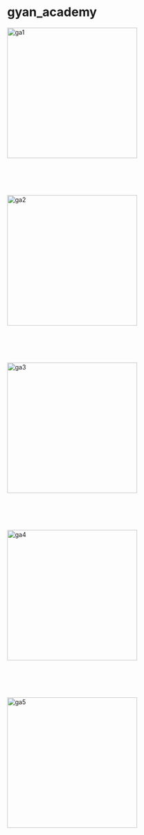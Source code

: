 # gyan_academy

<img src="https://github.com/arun-praveen-d-58/GyanAcademy/assets/116140047/b43fc66d-649a-4b8d-81a7-24aad57d70a8" alt="ga1" width="300"/>
<br><br>
<br><br>
<br><br>
<img src="https://github.com/arun-praveen-d-58/GyanAcademy/assets/116140047/484cf077-6011-48b0-8d37-8a79fb3749bf" alt="ga2" width="300"/>
<br><br>
<br><br>
<br><br>
<img src="https://github.com/arun-praveen-d-58/GyanAcademy/assets/116140047/eb64e3ea-30c6-4d87-b32a-87d9f3165a30" alt="ga3" width="300"/>
<br><br>
<br><br>
<br><br>
<img src="https://github.com/arun-praveen-d-58/GyanAcademy/assets/116140047/6409c2bd-740b-489b-8f42-5437df666a7c" alt="ga4" width="300"/>
<br><br>
<br><br>
<br><br>
<img src="https://github.com/arun-praveen-d-58/GyanAcademy/assets/116140047/366671b9-8572-435f-91af-bfec241cc555" alt="ga5" width="300"/>
